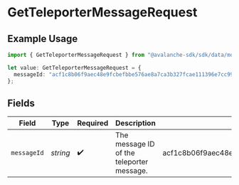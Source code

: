 # GetTeleporterMessageRequest

## Example Usage

```typescript
import { GetTeleporterMessageRequest } from "@avalanche-sdk/sdk/data/models/operations";

let value: GetTeleporterMessageRequest = {
  messageId: "acf1c8b06f9aec48e9fcbefbbe576ae8a7ca3b327fcae111396e7cc99956674d",
};
```

## Fields

| Field                                                            | Type                                                             | Required                                                         | Description                                                      | Example                                                          |
| ---------------------------------------------------------------- | ---------------------------------------------------------------- | ---------------------------------------------------------------- | ---------------------------------------------------------------- | ---------------------------------------------------------------- |
| `messageId`                                                      | *string*                                                         | :heavy_check_mark:                                               | The message ID of the teleporter message.                        | acf1c8b06f9aec48e9fcbefbbe576ae8a7ca3b327fcae111396e7cc99956674d |